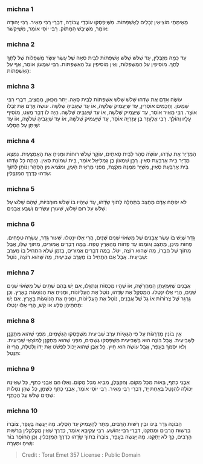 
### michna 1
מֵאֵימָתַי מוֹצִיאִין זְבָלִים לְאַשְׁפַתּוֹת. מִשֶּׁיִּפְסְקוּ עוֹבְדֵי עֲבוֹדָה, דִּבְרֵי רַבִּי מֵאִיר. רַבִּי יְהוּדָה אוֹמֵר, מִשֶּׁיִּבַשׁ הַמָּתוֹק. רַבִּי יוֹסֵי אוֹמֵר, מִשֶּׁיִּקְשֹׁר:

### michna 2
עַד כַּמָּה מְזַבְּלִין, עַד שָׁלֹשׁ שָׁלֹשׁ אַשְׁפַּתּוֹת לְבֵית סְאָה שֶׁל עֶשֶׂר עֶשֶׂר מַשְׁפֵּלוֹת שֶׁל לֶתֶךְ לֶתֶךְ. מוֹסִיפִין עַל הַמַּשְׁפֵּלוֹת, וְאֵין מוֹסִיפִין עַל הָאַשְׁפַּתּוֹת. רַבִּי שִׁמְעוֹן אוֹמֵר, אַף עַל הָאַשְׁפַּתּוֹת:

### michna 3
עוֹשֶׂה אָדָם אֶת שָׂדֵהוּ שָׁלֹשׁ שָׁלֹשׁ אַשְׁפַּתּוֹת לְבֵית סְאָה. יָתֵר מִכָּאן, מַחֲצִיב, דִּבְרֵי רַבִּי שִׁמְעוֹן. וַחֲכָמִים אוֹסְרִין, עַד שֶׁיַּעֲמִיק שְׁלֹשָׁה, אוֹ עַד שֶׁיַּגְבִּיהַּ שְׁלֹשָׁה. עוֹשֶׂה אָדָם אֶת זִבְלוֹ אוֹצָר. רַבִּי מֵאִיר אוֹסֵר, עַד שֶׁיַּעֲמִיק שְׁלֹשָׁה, אוֹ עַד שֶׁיַּגְבִּיהַּ שְׁלֹשָׁה. הָיָה לוֹ דָבָר מֻעָט, מוֹסִיף עָלָיו וְהוֹלֵךְ. רַבִּי אֶלְעָזָר בֶּן עֲזַרְיָה אוֹסֵר, עַד שֶׁיַּעֲמִיק שְׁלֹשָׁה, אוֹ עַד שֶׁיַּגְבִּיהַּ שְׁלֹשָׁה, אוֹ עַד שֶׁיִּתֵּן עַל הַסָּלַע:

### michna 4
הַמְדַיֵּר אֶת שָׂדֵהוּ, עוֹשֶׂה סַהַר לְבֵית סָאתַיִם, עוֹקֵר שָׁלֹשׁ רוּחוֹת וּמַנִּיחַ אֶת הָאֶמְצָעִית. נִמְצָא מְדַיֵּר בֵּית אַרְבַּעַת סְאִין. רַבָּן שִׁמְעוֹן בֶּן גַּמְלִיאֵל אוֹמֵר, בֵּית שְׁמוֹנַת סְאִין. הָיְתָה כָל שָׂדֵהוּ בֵּית אַרְבַּעַת סְאִין, מְשַׁיֵּר מִמֶּנָּה מִקְצָת, מִפְּנֵי מַרְאִית הָעַיִן, וּמוֹצִיא מִן הַסַּהַר וְנוֹתֵן לְתוֹךְ שָׂדֵהוּ כְּדֶרֶךְ הַמְזַבְּלִין:

### michna 5
לֹא יִפְתַּח אָדָם מַחְצֵב בַּתְּחִלָּה לְתוֹךְ שָׂדֵהוּ, עַד שֶׁיִּהְיוּ בוֹ שָׁלֹשׁ מוּרְבִּיּוֹת, שֶׁהֵם שָׁלֹשׁ עַל שָׁלֹשׁ עַל רוּם שָׁלֹשׁ, שִׁעוּרָן עֶשְׂרִים וְשֶׁבַע אֲבָנִים:

### michna 6
גָּדֵר שֶׁיֶּשׁ בּוֹ עֶשֶׂר אֲבָנִים שֶׁל מַשְּׂאוֹי שְׁנַיִם שְׁנַיִם, הֲרֵי אֵלּוּ יִנָּטֵלוּ. שִׁעוּר גָּדֵר, עֲשָׂרָה טְפָחִים. פָּחוֹת מִיכַּן, מְחַצֵּב וְגוֹמְמוֹ עַד פָּחוֹת מֵהָאָרֶץ טֶפַח. בַּמֶּה דְבָרִים אֲמוּרִים, מִתּוֹךְ שֶׁלּוֹ, אֲבָל מִתּוֹךְ שֶׁל חֲבֵרוֹ, מַה שֶּׁהוּא רוֹצֶה, יִטֹּל. בַּמֶּה דְבָרִים אֲמוּרִים, בִּזְמַן שֶׁלֹא הִתְחִיל בּוֹ מֵעֶרֶב שְׁבִיעִית. אֲבָל אִם הִתְחִיל בּוֹ מֵעֶרֶב שְׁבִיעִית, מַה שֶּׁהוּא רוֹצֶה, נוֹטֵל:

### michna 7
אֲבָנִים שֶׁזִּעְזְעָתַן הַמַּחֲרֵשָׁה, אוֹ שֶׁהָיוּ מְכֻסּוֹת וְנִתְגַּלּוּ, אִם יֵשׁ בָּהֶם שְׁתַּיִם שֶׁל מַשְּׂאוֹי שְׁנַיִם שְׁנַיִם, הֲרֵי אֵלּוּ יִנָּטֵלוּ. הַמְסַקֵּל אֶת שָׂדֵהוּ, נוֹטֵל אֶת הָעֶלְיוֹנוֹת, וּמַנִּיחַ אֶת הַנּוֹגְעוֹת בָּאָרֶץ. וְכֵן גַּרְגֵּר שֶׁל צְרוֹרוֹת אוֹ גַל שֶׁל אֲבָנִים, נוֹטֵל אֶת הָעֶלְיוֹנוֹת, וּמַנִּיחַ אֶת הַנּוֹגְעוֹת בָּאָרֶץ. אִם יֶשׁ תַּחְתֵּיהֶן סֶלַע אוֹ קַשׁ, הֲרֵי אֵלּוּ יִנָּטֵלוּ:

### michna 8
אֵין בּוֹנִין מַדְרֵגוֹת עַל פִּי הַגֵּאָיוֹת עֶרֶב שְׁבִיעִית מִשֶּׁפָּסְקוּ הַגְּשָׁמִים, מִפְּנֵי שֶׁהוּא מְתַקְּנָן לַשְּׁבִיעִית. אֲבָל בּוֹנֶה הוּא בַּשְּׁבִיעִית מִשֶּׁפָּסְקוּ גְּשָׁמִים, מִפְּנֵי שֶׁהוּא מְתַקְּנָן לְמוֹצָאֵי שְׁבִיעִית. וְלֹא יִסְמֹךְ בְּעָפָר, אֲבָל עוֹשֶׂה הוּא חַיִץ. כָּל אֶבֶן שֶׁהוּא יָכוֹל לִפְשֹׁט אֶת יָדוֹ וְלִטְּלָהּ, הֲרֵי זוֹ תִּנָּטֵל:

### michna 9
אַבְנֵי כָתֵף, בָּאוֹת מִכָּל מָקוֹם. וְהַקַּבְּלָן, מֵבִיא מִכָּל מָקוֹם. וְאֵלּוּ הֵם אַבְנֵי כָתֵף, כָּל שֶׁאֵינָהּ יְכוֹלָה לְהִנָּטֵל בְּאַחַת יָד, דִּבְרֵי רַבִּי מֵאִיר. רַבִּי יוֹסֵי אוֹמֵר, אַבְנֵי כָתֵף כִּשְׁמָן, כָּל שֶׁהֵן נִטָּלוֹת שְׁתַּיִם שָׁלֹשׁ עַל הַכָּתֵף:

### michna 10
הַבּוֹנֶה גָדֵר בֵּינוֹ וּבֵין רְשׁוּת הָרַבִּים, מֻתָּר לְהַעֲמִיק עַד הַסֶּלַע. מַה יַּעֲשֶׂה בֶּעָפָר, צוֹבְרוֹ בִּרְשׁוּת הָרַבִּים וּמְתַקְּנוֹ, דִּבְרֵי רַבִּי יְהוֹשֻׁעַ. רַבִּי עֲקִיבָא אוֹמֵר, כְּדֶרֶךְ שֶׁאֵין מְקַלְקְלִין בִּרְשׁוּת הָרַבִּים, כָּךְ לֹא יְתַקֵּנוּ. מַה יַּעֲשֶׂה בֶּעָפָר, צוֹבְרוֹ בְּתוֹךְ שָׂדֵהוּ כְּדֶרֶךְ הַמְזַבְּלִין. וְכֵן הַחוֹפֵר בּוֹר וְשִׁיחַ וּמְעָרָה:

>Credit : Torat Emet 357
>License : Public Domain 